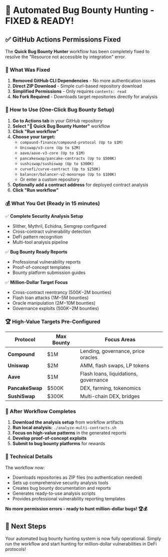# 🎯 Automated Bug Bounty Hunting - FIXED & READY!

## ✅ GitHub Actions Permissions Fixed

The **Quick Bug Bounty Hunter** workflow has been completely fixed to resolve the "Resource not accessible by integration" error.

### 🚀 What Was Fixed

1. **Removed GitHub CLI Dependencies** - No more authentication issues
2. **Direct ZIP Download** - Simple curl-based repository download 
3. **Simplified Permissions** - Only requires `contents: read`
4. **No Fork Required** - Downloads target repositories directly for analysis

### 🎯 How to Use (One-Click Bug Bounty Setup)

1. **Go to Actions tab** in your GitHub repository
2. **Select "🎯 Quick Bug Bounty Hunter"** workflow
3. **Click "Run workflow"** 
4. **Choose your target:**
   - `compound-finance/compound-protocol (Up to $1M)`
   - `Uniswap/v3-core (Up to $2M)`
   - `aave/aave-v3-core (Up to $1M)`
   - `pancakeswap/pancake-contracts (Up to $500K)`
   - `sushiswap/sushiswap (Up to $300K)`
   - `curvefi/curve-contract (Up to $250K)`
   - `balancer/balancer-v2-monorepo (Up to $100K)`
   - Or enter a custom repository
5. **Optionally add a contract address** for deployed contract analysis
6. **Click "Run workflow"** 

### 💰 What You Get (Ready in 15 minutes)

✅ **Complete Security Analysis Setup**
- Slither, Mythril, Echidna, Semgrep configured
- Cross-contract vulnerability detection
- DeFi pattern recognition
- Multi-tool analysis pipeline

✅ **Bug Bounty Ready Reports**
- Professional vulnerability reports
- Proof-of-concept templates
- Bounty platform submission guides

✅ **Million-Dollar Target Focus**
- Cross-contract reentrancy ($500K-$2M bounties)
- Flash loan attacks ($1M-$5M bounties)
- Oracle manipulation ($2M-$10M bounties)
- Governance exploits ($500K-$2M bounties)

### 🏆 High-Value Targets Pre-Configured

| Protocol | Max Bounty | Focus Areas |
|----------|------------|-------------|
| **Compound** | $1M | Lending, governance, price oracles |
| **Uniswap** | $2M | AMM, flash swaps, LP tokens |
| **Aave** | $1M | Flash loans, liquidations, governance |
| **PancakeSwap** | $500K | DEX, farming, tokenomics |
| **SushiSwap** | $300K | Multi-chain DEX, bridges |

### 🎯 After Workflow Completes

1. **Download the analysis setup** from workflow artifacts
2. **Run local analysis:** `./analyze-multi-contracts.sh`
3. **Focus on high-value patterns** in the generated reports
4. **Develop proof-of-concept exploits**
5. **Submit to bug bounty platforms** for rewards

### 🔧 Technical Details

The workflow now:
- Downloads repositories as ZIP files (no authentication needed)
- Sets up comprehensive security analysis tools
- Creates bug bounty documentation and reports
- Generates ready-to-use analysis scripts
- Provides professional vulnerability reporting templates

**No more permission errors - ready to hunt million-dollar bugs! 🏆💰**

## 🚀 Next Steps

Your automated bug bounty hunting system is now fully operational. Simply run the workflow and start hunting for million-dollar vulnerabilities in DeFi protocols!
